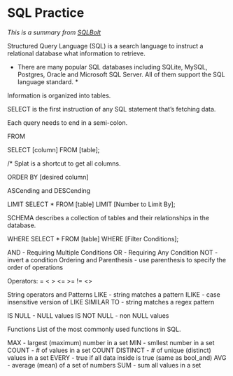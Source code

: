 # SQL Practice
*This is a summary from [SQLBolt](sqlbolt.com)*


Structured Query Language (SQL) is a search language to instruct a relational database what information to retrieve.

* There are many popular SQL databases including SQLite, MySQL, Postgres, Oracle and Microsoft SQL Server. All of them support the SQL language standard. *

Information is organized into tables.

SELECT is the first instruction of any SQL statement that’s fetching data.

Each query needs to end in a semi-colon.

FROM

SELECT [column] FROM [table];

/* Splat is a shortcut to get all columns.

ORDER BY [desired column]

ASCending and DESCending

LIMIT
SELECT * FROM [table] LIMIT [Number to Limit By];

SCHEMA describes a collection of tables and their relationships in the database.

WHERE
SELECT * FROM [table] WHERE [Filter Conditions];

AND - Requiring Multiple Conditions
OR - Requiring Any Condition
NOT -  invert a condition
Ordering and Parenthesis - use parenthesis to specify the order of operations

Operators: = < > <= >= != <>

String operators and Patterns
LIKE - string matches a pattern
ILIKE  - case insensitive version of LIKE
SIMILAR TO - string matches a regex pattern

IS NULL - NULL values
IS NOT NULL - non NULL values

Functions
List of the most commonly used functions in SQL.

MAX - largest (maximum) number in a set
MIN - smllest number in a set
COUNT - # of values in a set
COUNT DISTINCT - # of unique (distinct) values in a set
EVERY - true if all data inside is true (same as bool_and)
AVG - average (mean) of a set of numbers
SUM - sum all values in a set

